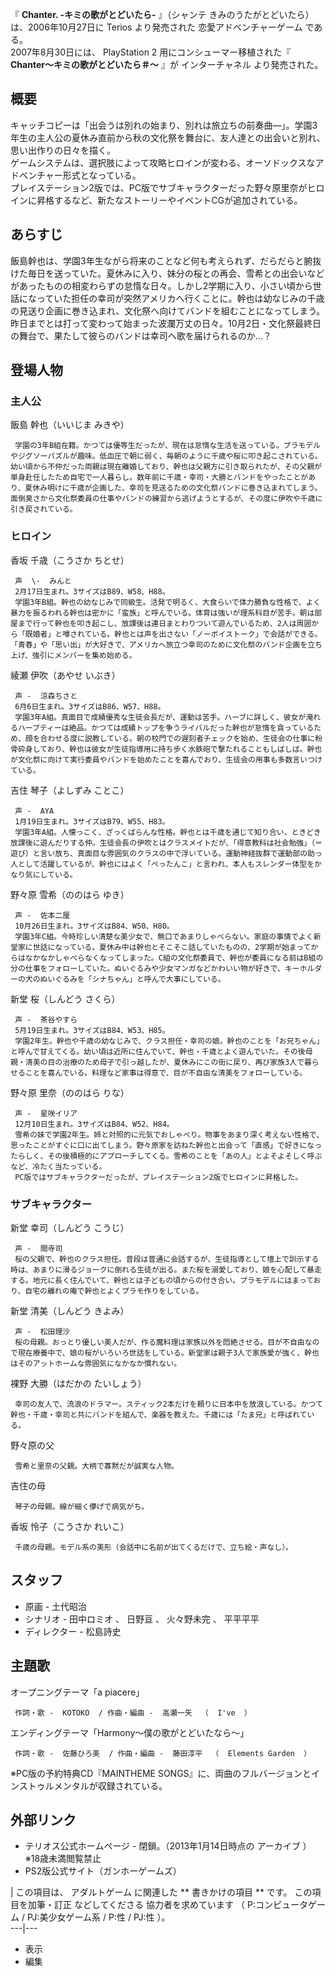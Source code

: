 『 **Chanter. -キミの歌がとどいたら-** 』（シャンテ きみのうたがとどいたら）は、2006年10月27日に  Terios  より発売された
恋愛アドベンチャーゲーム  である。  
2007年8月30日には、  PlayStation 2  用にコンシューマー移植された『 **Chanter〜キミの歌がとどいたら＃〜** 』が
インターチャネル  より発売された。

##  概要



キャッチコピーは「出会うは別れの始まり、別れは旅立ちの前奏曲―」。学園3年生の主人公の夏休み直前から秋の文化祭を舞台に、友人達との出会いと別れ、思い出作りの日々を描く。  
ゲームシステムは、選択肢によって攻略ヒロインが変わる、オーソドックスなアドベンチャー形式となっている。  
プレイステーション2版では、PC版でサブキャラクターだった野々原里奈がヒロインに昇格するなど、新たなストーリーやイベントCGが追加されている。

##  あらすじ



飯島幹也は、学園3年生ながら将来のことなど何も考えられず、だらだらと腑抜けた毎日を送っていた。夏休みに入り、妹分の桜との再会、雪希との出会いなどがあったものの相変わらずの怠惰な日々。しかし2学期に入り、小さい頃から世話になっていた担任の幸司が突然アメリカへ行くことに。幹也は幼なじみの千歳の見送り企画に巻き込まれ、文化祭へ向けてバンドを組むことになってしまう。昨日までとは打って変わって始まった波瀾万丈の日々。10月2日・文化祭最終日の舞台で、果たして彼らのバンドは幸司へ歌を届けられるのか…？

##  登場人物



###  主人公



飯島 幹也（いいじま みきや）

     学園の3年B組在籍。かつては優等生だったが、現在は怠惰な生活を送っている。プラモデルやジグソーパズルが趣味。低血圧で朝に弱く、毎朝のように千歳や桜に叩き起こされている。幼い頃から不仲だった両親は現在離婚しており、幹也は父親方に引き取られたが、その父親が単身赴任したため自宅で一人暮らし。数年前に千歳・幸司・大勝とバンドをやったことがあり、夏休み明けに千歳が企画した、幸司を見送るための文化祭バンドに巻き込まれてしまう。面倒臭さから文化祭委員の仕事やバンドの練習から逃げようとするが、その度に伊吹や千歳に引き戻されている。 

###  ヒロイン



香坂 千歳（こうさか ちとせ）

     声  \-  みんと 
     2月17日生まれ。3サイズはB89、W58、H88。 
     学園3年B組。幹也の幼なじみで同級生。活発で明るく、大食らいで体力勝負な性格で、よく暴力を振るわれる幹也は密かに「蛮族」と呼んでいる。体育は強いが理系科目が苦手。朝は部屋まで行って幹也を叩き起こし、放課後は連日まとわりついて遊んでいるため、2人は周囲から「既婚者」と噂されている。幹也とは声を出さない「ノーボイストーク」で会話ができる。「青春」や「思い出」が大好きで、アメリカへ旅立つ幸司のために文化祭のバンド企画を立ち上げ、強引にメンバーを集め始める。 

綾瀬 伊吹（あやせ いぶき）

     声 -  涼森ちさと 
     6月6日生まれ。3サイズはB86、W57、H88。 
     学園3年A組。真面目で成績優秀な生徒会長だが、運動は苦手。ハーブに詳しく、彼女が淹れるハーブティーは絶品。かつては成績トップを争うライバルだった幹也が怠惰を貪っているため、顔を合わせる度に説教している。朝の校門での遅刻者チェックを始め、生徒会の仕事に粉骨砕身しており、幹也は彼女が生徒指導用に持ち歩く水鉄砲で撃たれることもしばしば。幹也が文化祭に向けて実行委員やバンドを始めたことを喜んでおり、生徒会の用事も多数言いつけている。 

吉住 琴子（よしずみ ことこ）

     声 -  AYA 
     1月19日生まれ。3サイズはB79、W55、H83。 
     学園3年A組。人懐っこく、ざっくばらんな性格。幹也とは千歳を通じて知り合い、ときどき放課後に遊んだりする仲。生徒会長の伊吹とはクラスメイトだが、「得意教科は社会勉強」（＝遊び）と言い放ち、真面目な雰囲気のクラスの中で浮いている。運動神経抜群で運動部の助っ人として活躍しているが、幹也にはよく「ぺったんこ」と言われ、本人もスレンダー体型をかなり気にしている。 

野々原 雪希（ののはら ゆき）

     声 -  佐本二厘 
     10月26日生まれ。3サイズはB84、W50、H80。 
     学園3年C組。今時珍しい清楚な美少女で、無口であまりしゃべらない。家庭の事情でよく新堂家に世話になっている。夏休み中は幹也とそこそこ話していたものの、2学期が始まってからはなかなかしゃべらなくなってしまった。C組の文化祭委員で、幹也が委員になる前はB組の分の仕事をフォローしていた。ぬいぐるみや少女マンガなどかわいい物が好きで、キーホルダーの犬のぬいぐるみを「シナちゃん」と呼んで大事にしている。 

新堂 桜（しんどう さくら）

     声 -  茶谷やすら 
     5月19日生まれ。3サイズはB84、W53、H85。 
     学園2年生。幹也や千歳の幼なじみで、クラス担任・幸司の娘。幹也のことを「お兄ちゃん」と呼んで甘えてくる。幼い頃は近所に住んでいて、幹也・千歳とよく遊んでいた。その後母親・清美の目の治療のため母子で引っ越したが、夏休みにこの街に戻り、再び家族3人で暮らせることを喜んでいる。料理など家事は得意で、目が不自由な清美をフォローしている。 

野々原 里奈（ののはら りな）

     声 -  星咲イリア 
     12月10日生まれ。3サイズはB84、W52、H84。 
     雪希の妹で学園2年生。姉と対照的に元気でおしゃべり。物事をあまり深く考えない性格で、思ったことがすぐに口に出てしまう。野々原家を訪ねた幹也と出会って「直感」で好きになったらしく、その後積極的にアプローチしてくる。雪希のことを「あの人」とよそよそしく呼ぶなど、冷たく当たっている。 
     PC版ではサブキャラクターだったが、プレイステーション2版でヒロインに昇格した。 

###  サブキャラクター



新堂 幸司（しんどう こうじ）

     声 -  間寺司 
     桜の父親で、幹也のクラス担任。普段は普通に会話するが、生徒指導として壇上で訓示する時は、あまりに滑るジョークに倒れる生徒が出る。また桜を溺愛しており、娘を心配して暴走する。地元に長く住んでいて、幹也とは子どもの頃からの付き合い。プラモデルにはまっており、自宅の離れの庵で幹也とよくプラモ作りをしている。 

新堂 清美（しんどう きよみ）

     声 -  松田理沙 
     桜の母親。おっとり優しい美人だが、作る魔料理は家族以外を悶絶させる。目が不自由なので現在療養中で、娘の桜がいろいろ世話をしている。新堂家は親子3人で家族愛が強く、幹也はそのアットホームな雰囲気になかなか慣れない。 

裸野 大勝（はだかの たいしょう）

     幸司の友人で、流浪のドラマー。スティック2本だけを頼りに日本中を放浪している。かつて幹也・千歳・幸司と共にバンドを組んで、楽器を教えた。千歳には「たま兄」と呼ばれている。 

野々原の父

     雪希と里奈の父親。大柄で寡黙だが誠実な人物。 

吉住の母

     琴子の母親。線が細く儚げで病気がち。 

香坂 怜子（こうさか れいこ）

     千歳の母親。モデル系の美形（会話中に名前が出てくるだけで、立ち絵・声なし）。 

##  スタッフ



  * 原画 -  土代昭治 
  * シナリオ -  田中ロミオ  、  日野亘  、  火々野未完  、  平平平平 
  * ディレクター -  松島詩史 

##  主題歌



オープニングテーマ「a piacere」

     作詞・歌 -  KOTOKO  / 作曲・編曲 -  高瀬一矢  （  I've  ） 
エンディングテーマ「Harmony〜僕の歌がとどいたなら〜」

     作詞・歌 -  佐藤ひろ美  / 作曲・編曲 -  藤田淳平  （  Elements Garden  ） 

※PC版の予約特典CD『MAINTHEME SONGS』に、両曲のフルバージョンとインストゥルメンタルが収録されている。

##  外部リンク



  * テリオス公式ホームページ  \- 閉鎖。（2013年1月14日時点の  アーカイブ  ） ※18歳未満閲覧禁止 
  * PS2版公式サイト（ガンホーゲームズ） 

|  この項目は、  アダルトゲーム  に関連した ** 書きかけの項目  ** です。  この項目を加筆・訂正  などしてくださる  協力者を求めています
（  P:コンピュータゲーム  /  PJ:美少女ゲーム系  /  P:性  /  PJ:性  ）。  
---|---  
  
  * 表示 
  * 編集 

